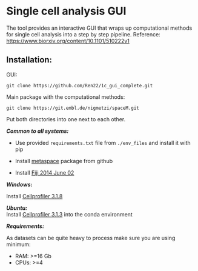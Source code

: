 # Single cell analysis GUI #
The tool provides an interactive GUI that wraps up computational methods for single cell analysis into a step by step pipeline. Reference: https://www.biorxiv.org/content/10.1101/510222v1

## Installation:

GUI:

`git clone https://github.com/Ren22/1c_gui_complete.git`

Main package with the computational methods:

`git clone https://git.embl.de/nigmetzi/spaceM.git`

Put both directories into one next to each other.

<strong><em>Common to all systems:</em></strong>

- Use provided `requirements.txt` file from `./env_files` and install it with pip
- Install [metaspace](https://github.com/metaspace2020/metaspace/tree/master/metaspace/python-client) package from github

- Install [Fiji 2014 June 02](https://imagej.net/Fiji/Downloads)
</ul>
<strong><em>Windows:</em></strong>

Install [Cellprofiler 3.1.8](https://cellprofiler.org/releases/)

<strong><em>Ubuntu:</em></strong>  
Install [Cellprofiler 3.1.3](https://github.com/CellProfiler/CellProfiler/wiki/Conda-Installation) into the conda environment 

<strong><em>Requirements:</em></strong>  

As datasets can be quite heavy to process make sure you are using minimum:
- RAM: >=16 Gb
- CPUs: >=4
